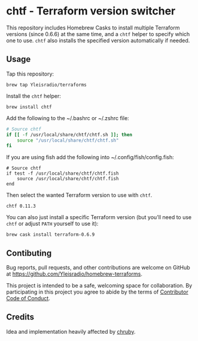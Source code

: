 # chtf - Terraform version switcher

This repository includes Homebrew Casks to install multiple Terraform versions (since 0.6.6) at the same time, and a `chtf` helper to specify which one to use. `chtf` also installs the specified version automatically if needed.

## Usage

Tap this repository:

    brew tap Yleisradio/terraforms

Install the `chtf` helper:

    brew install chtf

Add the following to the ~/.bashrc or ~/.zshrc file:

```bash
# Source chtf
if [[ -f /usr/local/share/chtf/chtf.sh ]]; then
    source "/usr/local/share/chtf/chtf.sh"
fi
```

If you are using fish add the following into ~/.config/fish/config.fish:

```fish
# Source chtf
if test -f /usr/local/share/chtf/chtf.fish
    source /usr/local/share/chtf/chtf.fish
end
```

Then select the wanted Terraform version to use with `chtf`.

    chtf 0.11.3

You can also just install a specific Terraform version (but you'll need to use `chtf` or adjust `PATH` yourself to use it):

    brew cask install terraform-0.6.9

## Contibuting

Bug reports, pull requests, and other contributions are welcome on GitHub at https://github.com/Yleisradio/homebrew-terraforms.

This project is intended to be a safe, welcoming space for collaboration. By participating in this project you agree to abide by the terms of [Contributor Code of Conduct](CODE_OF_CONDUCT.md).

## Credits

Idea and implementation heavily affected by [chruby](https://github.com/postmodern/chruby).

